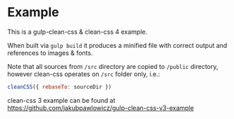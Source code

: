 # Example

This is a gulp-clean-css & clean-css 4 example.

When built via `gulp build` it produces a minified file with correct output and references to images & fonts.

Note that all sources from `/src` directory are copied to `/public` directory, however clean-css operates on `/src` folder only, i.e.:

```js
cleanCSS({ rebaseTo: sourceDir })
```

clean-css 3 example can be found at https://github.com/jakubpawlowicz/gulp-clean-css-v3-example
